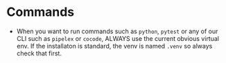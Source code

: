 # Commands

  - When you want to run commands such as `python`, `pytest` or any of our CLI such as `pipelex` or `cocode`, ALWAYS use the current obvious virtual env. If the installaton is standard, the venv is named `.venv` so always check that first.
  